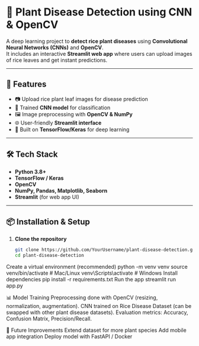 # 🌾 Plant Disease Detection using CNN & OpenCV  

A deep learning project to **detect rice plant diseases** using **Convolutional Neural Networks (CNNs)** and **OpenCV**.  
It includes an interactive **Streamlit web app** where users can upload images of rice leaves and get instant predictions.  

---

## 🚀 Features
- 📷 Upload rice plant leaf images for disease prediction  
- 🤖 Trained **CNN model** for classification  
- 🖼️ Image preprocessing with **OpenCV & NumPy**  
- 🌐 User-friendly **Streamlit interface**  
- 🔬 Built on **TensorFlow/Keras** for deep learning  

---

## 🛠️ Tech Stack
- **Python 3.8+**  
- **TensorFlow / Keras**  
- **OpenCV**  
- **NumPy, Pandas, Matplotlib, Seaborn**  
- **Streamlit** (for web app UI)  

---

## 📦 Installation & Setup  

1. **Clone the repository**  
   ```bash
   git clone https://github.com/YourUsername/plant-disease-detection.git
   cd plant-disease-detection
Create a virtual environment (recommended)
python -m venv venv
source venv/bin/activate   # Mac/Linux
venv\Scripts\activate      # Windows
Install dependencies
pip install -r requirements.txt
Run the app
streamlit run app.py

📊 Model Training
Preprocessing done with OpenCV (resizing, normalization, augmentation).
CNN trained on Rice Disease Dataset (can be swapped with other plant disease datasets).
Evaluation metrics: Accuracy, Confusion Matrix, Precision/Recall.

📌 Future Improvements
Extend dataset for more plant species
Add mobile app integration
Deploy model with FastAPI / Docker
